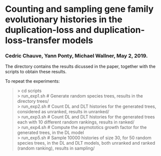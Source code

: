 # Counting and sampling gene family evolutionary histories in the duplication-loss and duplication-loss-transfer models

### Cedric Chauve, Yann Ponty, Michael Wallner, May 2, 2019.

The directory contains the results dicussed in the paper, together with the scripts to obtain these results.

To repeat the experiments:  
> \> cd scripts  
> \> run_exp1.sh # Generate random species trees, results in the directory trees/  
> \> run_exp2.sh # Count DL and DLT histories for the generated trees, considered as unranked, results in unranked/  
> \> run_exp3.sh # Count DL and DLT histories for the generated trees each with 10 different random rankings, results in ranked/  
> \> run_exp4.sh # Compute the asymototics growth factor for the generated trees, in the DL model  
> \> run_exp5.sh # Sample 10000 histories of size 30, for 50 random species trees, in the DL and DLT models, both unranked and ranked (random ranking), results in sampling/  
